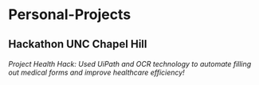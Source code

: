 # Personal-Projects

## Hackathon UNC Chapel Hill
###### Project Health Hack: Used UiPath and OCR technology to automate filling out medical forms and improve healthcare efficiency!
